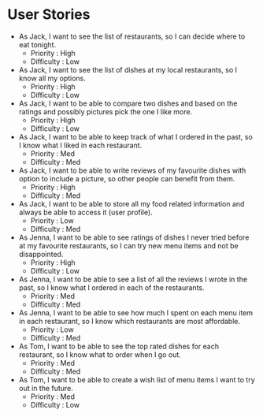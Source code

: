# User Stories

 * As Jack, I want to see the list of restaurants, so I can decide where to eat tonight.
	* Priority : High
	* Difficulty : Low
 * As Jack, I want to see the list of dishes at my local restaurants, so I know all my options.
	* Priority : High
	* Difficulty : Low
 * As Jack, I want to be able to compare two dishes and based on the ratings and possibly pictures pick the one I like more.
	* Priority : High
	* Difficulty : Low
 * As Jack, I want to be able to keep track of what I ordered in the past, so I know what I liked in each restaurant.
	* Priority : Med
	* Difficulty : Med
 * As Jack, I want to be able to write reviews of my favourite dishes with option to include a picture, so other people can benefit from them.
	* Priority : High
	* Difficulty : Med
 * As Jack, I want to be able to store all my food related information and always be able to access it (user profile).
	* Priority : Low
	* Difficulty : Med
 * As Jenna, I want to be able to see ratings of dishes I never tried before at my favourite restaurants, so I can try new menu items and not be disappointed.
	* Priority : High
	* Difficulty : Low
 * As Jenna, I want to be able to see a list of all the reviews I wrote in the past, so I know what I ordered in each of the restaurants.
	* Priority : Med
	* Difficulty : Med
 * As Jenna, I want to be able to see how much I spent on each menu item in each restaurant, so I know which restaurants are most affordable.
	* Priority : Low
	* Difficulty : Med
 * As Tom, I want to be able to see the top rated dishes for each restaurant, so I know what to order when I go out.
	* Priority : Med
	* Difficulty : Med
 * As Tom, I want to be able to create a wish list of menu items I want to try out in the future.
	* Priority : Med
	* Difficulty : Low
